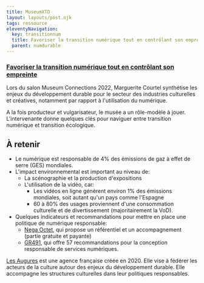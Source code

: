 ```yaml
---
title: MuseumXTD
layout: layouts/post.njk
tags: ressource
eleventyNavigation:
  key: transitionnum
  title: Favoriser la transition numérique tout en contrôlant son empreinte
  parent: numdurable
---
```

### [Favoriser la transition numérique tout en contrôlant son empreinte](https://communicant.info/museum-connections-favoriser-la-transition-numerique-tout-en-controlant-son-empreinte)
Lors du salon Museum Connections 2022, Marguerite Courtel synthétise les enjeux du développement durable  pour le secteur des industries culturelles et créatives, notamment par rapport à l'utilisation du numérique.    

A la fois producteur et vulgarisateur, le musée a un rôle-modèle à jouer. L'intervenante donne quelques clés pour naviguer entre transition numérique et transition écologique.  


## À retenir
- Le numérique est responsable de 4% des émissions de gaz à effet de serre (GES) mondiales.
- L'impact environnemental est important au niveau de:  
	- La scénographie et la production d'expositions 
	-  L'utilisation de la vidéo, car: 
		- Les vidéos en ligne génèrent environ 1% des émissions mondiales, soit autant qu'un pays comme l'Espagne
		- 60 à 80% des usages proviennent d'une consommation culturelle et de divertissement (majoritairement la VoD). 
- Quelques indicateurs et recommandations pour mettre en place une politique de numérique responsable: 
	- [Nega Octet](https://negaoctet.org/), qui propose un référentiel et un accompagnement (partie gratuite et payante)
	- [GR491](https://gr491.isit-europe.org/), qui offre 57 recommandations pour la conception responsable de services numériques. 

[Les Augures](https://lesaugures.com/) est une agence française créée en 2020. Elle vise à fédérer les acteurs de la culture autour des enjeux du développement durable. Elle accompagne les structures culturelles dans leur politiques responsables. 